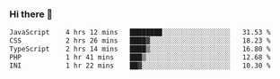 ### Hi there 🌱
<!--START_SECTION:waka-->

```txt
JavaScript    4 hrs 12 mins   ████████░░░░░░░░░░░░░░░░░   31.53 %
CSS           2 hrs 26 mins   ████▓░░░░░░░░░░░░░░░░░░░░   18.23 %
TypeScript    2 hrs 14 mins   ████▒░░░░░░░░░░░░░░░░░░░░   16.80 %
PHP           1 hr 41 mins    ███▒░░░░░░░░░░░░░░░░░░░░░   12.68 %
INI           1 hr 22 mins    ██▓░░░░░░░░░░░░░░░░░░░░░░   10.30 %
```

<!--END_SECTION:waka-->
<!--
**Dieg0raf/Dieg0raf** is a ✨ _special_ ✨ repository because its `README.md` (this file) appears on your GitHub profile.

Here are some ideas to get you started:

- 🔭 I’m currently working on ...
- 🌱 I’m currently learning ...
- 👯 I’m looking to collaborate on ...
- 🤔 I’m looking for help with ...
- 💬 Ask me about ...
- 📫 How to reach me: ...
- 😄 Pronouns: ...
- ⚡ Fun fact: ...
-->

